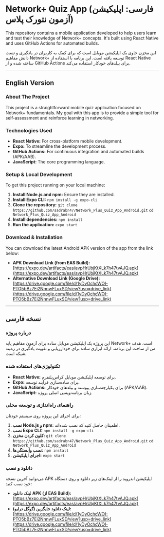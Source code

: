 # Network+ Quiz App (فارسی: اپلیکیشن آزمون نتورک پلاس)

This repository contains a mobile application developed to help users learn and test their knowledge of Network+ concepts. It's built using React Native and uses GitHub Actions for automated builds.

این مخزن حاوی یک اپلیکیشن موبایل است که برای کمک به کاربران در یادگیری و تست دانش مفاهیم Network+ توسعه یافته است. این برنامه با استفاده از React Native ساخته شده و از GitHub Actions برای بیلدهای خودکار استفاده می‌کند.

---

## English Version

### About The Project

This project is a straightforward mobile quiz application focused on Network+ fundamentals. My goal with this app is to provide a simple tool for self-assessment and reinforce learning in networking.

### Technologies Used

* **React Native:** For cross-platform mobile development.
* **Expo:** To streamline the development process.
* **GitHub Actions:** For continuous integration and automated builds (APK/AAB).
* **JavaScript:** The core programming language.

### Setup & Local Development

To get this project running on your local machine:

1.  **Install Node.js and npm:** Ensure they are installed.
2.  **Install Expo CLI:** `npm install -g expo-cli`
3.  **Clone the repository:** `git clone https://github.com/sadrabn47/Network_Plus_Quiz_App_Android.git`
    `cd Network_Plus_Quiz_App_Android`
4.  **Install dependencies:** `npm install`
5.  **Run the application:** `expo start`

### Download & Installation

You can download the latest Android APK version of the app from the link below:

* **APK Download Link (from EAS Build):** [https://expo.dev/artifacts/eas/avpHrUbjKtXLk7h47tvAJQ.apk](https://expo.dev/artifacts/eas/avpHrUbjKtXLk7h47tvAJQ.apk)
* **Alternative Download Link (Google Drive):** [https://drive.google.com/file/d/1yDyOchcWOI-PTO5bBz7Ei2NnnwFLuxSD/view?usp=drive_link](https://drive.google.com/file/d/1yDyOchcWOI-PTO5bBz7Ei2NnnwFLuxSD/view?usp=drive_link)

---

## نسخه فارسی

### درباره پروژه

این پروژه یک اپلیکیشن موبایل ساده برای آزمون مفاهیم پایه Network+ است. هدف من از ساخت این برنامه، ارائه ابزاری ساده برای خودارزیابی و تقویت یادگیری در زمینه شبکه است.

### تکنولوژی‌های استفاده شده

* **React Native:** برای توسعه اپلیکیشن موبایل کراس‌پلتفرم.
* **Expo:** برای ساده‌سازی فرآیند توسعه.
* **GitHub Actions:** برای یکپارچه‌سازی پیوسته و بیلدهای خودکار (APK/AAB).
* **JavaScript:** زبان برنامه‌نویسی اصلی پروژه.

### راهنمای راه‌اندازی و توسعه محلی

برای اجرای این پروژه روی سیستم خودتان:

1.  **نصب Node.js و npm:** اطمینان حاصل کنید که نصب شده‌اند.
2.  **نصب Expo CLI:** `npm install -g expo-cli`
3.  **کلون کردن مخزن:** `git clone https://github.com/sadrabn47/Network_Plus_Quiz_App_Android.git`
    `cd Network_Plus_Quiz_App_Android`
4.  **نصب وابستگی‌ها:** `npm install`
5.  **اجرای اپلیکیشن:** `expo start`

### دانلود و نصب

می‌توانید آخرین نسخه APK اپلیکیشن اندروید را از لینک‌های زیر دانلود و روی دستگاه خود نصب کنید:

* **لینک دانلود APK (از EAS Build):** [https://expo.dev/artifacts/eas/avpHrUbjKtXLk7h47tvAJQ.apk](https://expo.dev/artifacts/eas/avpHrUbjKtXLk7h47tvAJQ.apk)
* **لینک دانلود جایگزین (گوگل درایو):** [https://drive.google.com/file/d/1yDyOchcWOI-PTO5bBz7Ei2NnnwFLuxSD/view?usp=drive_link](https://drive.google.com/file/d/1yDyOchcWOI-PTO5bBz7Ei2NnnwFLuxSD/view?usp=drive_link)